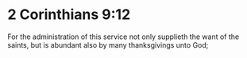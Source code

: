 # 2 Corinthians 9:12

For the administration of this service not only supplieth the want of the saints, but is abundant also by many thanksgivings unto God;